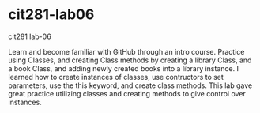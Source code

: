 # cit281-lab06
cit281 lab-06
<p>Learn and become familiar with GitHub through an intro course. Practice using Classes, and creating Class methods by creating a library Class, and a book Class, and adding newly created books into a library instance. I learned how to create instances of classes, use contructors to set parameters, use the this keyword, and create class methods. This lab gave great practice utilizing classes and creating methods to give control over instances.</p>
